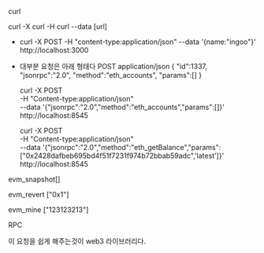 curl

curl -X
curl -H
curl --data [url]

- curl -X POST -H "content-type:application/json" --data '{name:"ingoo"}' http://localhost:3000

* 대부분 요청은 아래 형태다
  POST
  application/json
  {
  "id":1337,
  "jsonrpc":"2.0",
  "method":"eth_accounts",
  "params":[]
  }

  curl -X POST \
   -H "Content-type:application/json" \
   --data '{"jsonrpc":"2.0","method":"eth_accounts","params":[]}' \
   http://localhost:8545

  curl -X POST \
   -H "Content-type:application/json" \
   --data '{"jsonrpc":"2.0","method":"eth_getBalance","params":["0x2428dafbeb695bd4f51f7231f974b72bbab59adc",'latest']}' \
   http://localhost:8545

evm_snapshot[]

evm_revert ["0x1"]

evm_mine ["123123213"]

RPC

이 요청을 쉽게 해주는것이 web3 라이브러리다.
